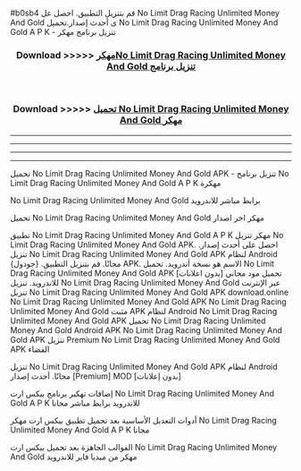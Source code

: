 #b0sb4 قم بتنزيل التطبيق. احصل عل No Limit Drag Racing Unlimited Money And Gold  ى أحدث إصدار.تحميل No Limit Drag Racing Unlimited Money And Gold  A P K - تنزيل برنامج مهكر



<div align="center">
<h3>Download >>>>> <a href="https://ar-sites.web.app/?ar= No Limit Drag Racing Unlimited Money And Gold ">مهكرNo Limit Drag Racing Unlimited Money And Gold  تنزيل برنامج</a></h3><br>

<h3>Download >>>>> <a href="https://ar-sites.web.app/?ar= No Limit Drag Racing Unlimited Money And Gold ">تحميل No Limit Drag Racing Unlimited Money And Gold  مهكر</a></h3>
</div>


----------------------------------------------------------

----------------------------------------------------------

----------------------------------------------------------

----------------------------------------------------------


تحميل No Limit Drag Racing Unlimited Money And Gold  APK - تنزيل برنامج No Limit Drag Racing Unlimited Money And Gold  A P K مهكرة

No Limit Drag Racing Unlimited Money And Gold  برابط مباشر للاندرويد

تحميل No Limit Drag Racing Unlimited Money And Gold  مهكر اخر اصدار

تطبيق No Limit Drag Racing Unlimited Money And Gold  A P K مهكر
تنزيل No Limit Drag Racing Unlimited Money And Gold  APK. احصل على أحدث إصدار.
تنزيل No Limit Drag Racing Unlimited Money And Gold  APK لنظام Android مجانًا.
قم بتنزيل التطبيق. {جودول} APK. الاسم هو نسخة أندرويد.
تحميل No Limit Drag Racing Unlimited Money And Gold  APK [بدون اعلانات]
تحميل مود مجاني للاندرويد.
تنزيل No Limit Drag Racing Unlimited Money And Gold  عبر الإنترنت
تنزيل No Limit Drag Racing Unlimited Money And Gold  APK
download.online No Limit Drag Racing Unlimited Money And Gold  APK
No Limit Drag Racing Unlimited Money And Gold  مثبت APK لنظام Android
No Limit Drag Racing Unlimited Money And Gold  APK
تحميل No Limit Drag Racing Unlimited Money And Gold  Android APK
No Limit Drag Racing Unlimited Money And Gold  APK تنزيل Premium
No Limit Drag Racing Unlimited Money And Gold  APK الفضاء

تنزيل No Limit Drag Racing Unlimited Money And Gold  APK لنظام Android مجانًا. أحدث إصدار [Premium] MOD [بدون إعلانات]

إضافات تهكير برنامج بيكس ارت No Limit Drag Racing Unlimited Money And Gold  A P K للاندرويد برابط مباشر مجانا

أدوات التعديل الأساسية بعد تحميل تطبيق بيكس ارت مهكر No Limit Drag Racing Unlimited Money And Gold  A P K مجانا

القوالب الجاهزة بعد تحميل بيكس ارت No Limit Drag Racing Unlimited Money And Gold  مهكر من ميديا فاير للاندرويد



